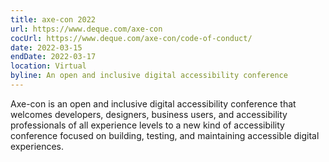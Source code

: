 ```yaml
---
title: axe-con 2022
url: https://www.deque.com/axe-con
cocUrl: https://www.deque.com/axe-con/code-of-conduct/
date: 2022-03-15
endDate: 2022-03-17
location: Virtual
byline: An open and inclusive digital accessibility conference
---
```


Axe-con is an open and inclusive digital accessibility conference that welcomes developers, designers, business users, and accessibility professionals of all experience levels to a new kind of accessibility conference focused on building, testing, and maintaining accessible digital experiences.
